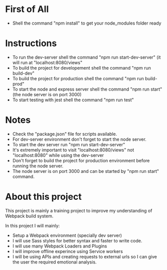 # First of All

- Shell the command "npm install" to get your node_modules folder ready

# Instructions

- To run the dev-server shell the command "npm run start-dev-server" (it will run at "localhost:8080/views"
- To build the project for developement shell the command "npm run build-dev"
- To build the project for production shell the command "npm run build-prod"
- To start the node and express server shell the command "npm run start" (the node server is on port 3000)
- To start testing with jest shell the command "npm run test"

# Notes

- Check the "package.json" file for scripts available.
- For dev-server environment don't forget to start the node server.
- To start the dev server run "npm run start-dev-server"
- It's extremely important to visit "localhost:8080/views" not "localhost:8080" while using the dev-server
- Don't forget to build the project for production environment before running the node server.
- The node server is on port 3000 and can be started by "npm run start" command.

# About this project

This project is mainly a training project to improve my understanding of Webpack build system.

In this project I will mainly:
- Setup a Webpack environment (specially dev server)
- I will use Sass styles for better syntax and faster to write code.
- I will use many Webpack Loaders and Plugins
- I will improve offline experince using Service workers
- I will be using APIs and creating requests to external urls so I can give the user the required emotional analysis.